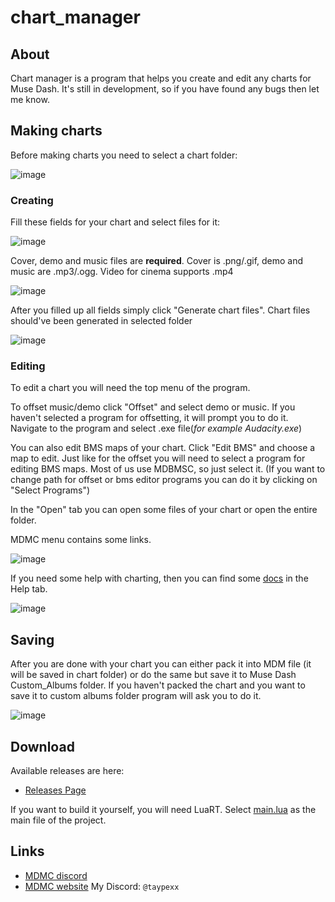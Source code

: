 # chart_manager

## About

Chart manager is a program that helps you create and edit any charts for Muse Dash. It's still in development, so if you have found any bugs then let me know.

## Making charts

Before making charts you need to select a chart folder:

![image](https://github.com/taypexx/chart_manager/assets/102821080/ca4af372-8f9d-49f2-a23a-5a845f484460)

### Creating

Fill these fields for your chart and select files for it:

![image](https://github.com/taypexx/chart_manager/assets/102821080/b56d7881-c8a7-4280-9d96-87b2769b8695)

Cover, demo and music files are __required__. Cover is .png/.gif, demo and music are .mp3/.ogg. Video for cinema supports .mp4

![image](https://github.com/taypexx/chart_manager/assets/102821080/bbbe65ea-343c-4bb8-a049-4f8d2c92ed3b)

After you filled up all fields simply click "Generate chart files". Chart files should've been generated in selected folder

![image](https://github.com/taypexx/chart_manager/assets/102821080/0cc015ae-bf9b-4f9e-a523-09b621033ab3)

### Editing

To edit a chart you will need the top menu of the program. 

To offset music/demo click "Offset" and select demo or music.
If you haven't selected a program for offsetting, it will prompt you to do it. 
Navigate to the program and select .exe file(*for example Audacity.exe*)

You can also edit BMS maps of your chart. Click "Edit BMS" and choose a map to edit.
Just like for the offset you will need to select a program for editing BMS maps.
Most of us use MDBMSC, so just select it.
(If you want to change path for offset or bms editor programs you can do it by clicking on "Select Programs")

In the "Open" tab you can open some files of your chart or open the entire folder.

MDMC menu contains some links.

![image](https://github.com/taypexx/chart_manager/assets/102821080/f65a8e18-3ca5-4577-9f63-40dcaae509f4)

If you need some help with charting, then you can find some [docs](https://github.com/taypexx/chart_manager/tree/main/assets) in the Help tab.

![image](https://github.com/taypexx/chart_manager/assets/102821080/eadd5b70-8df7-4216-b374-d650b4f6c73b)

## Saving

After you are done with your chart you can either pack it into MDM file
(it will be saved in chart folder) or do the same but save it to Muse Dash 
Custom_Albums folder.
If you haven't packed the chart and you want to save it to custom albums folder
program will ask you to do it.

![image](https://github.com/taypexx/chart_manager/assets/102821080/ff3bff43-7f79-456b-ab3f-b5ed716911ef)

## Download

Available releases are here:

* [Releases Page](https://github.com/taypexx/chart_manager/releases/)

If you want to build it yourself, you will need LuaRT.
Select [main.lua](https://github.com/taypexx/chart_manager/blob/main/main.lua) as the main file of the project.

## Links

* [MDMC discord](https://discord.gg/mdmc/)
* [MDMC website](https://mdmc.moe/)
My Discord: `@taypexx`
